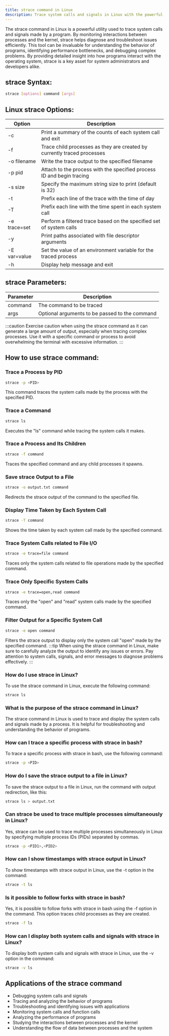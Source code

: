 ```yaml
---
title: strace command in Linux
description: Trace system calls and signals in Linux with the powerful strace command. Learn how to diagnose and troubleshoot issues efficiently.
---
```


The strace command in Linux is a powerful utility used to trace system calls and signals made by a program. By monitoring interactions between processes and the kernel, strace helps diagnose and troubleshoot issues efficiently. This tool can be invaluable for understanding the behavior of programs, identifying performance bottlenecks, and debugging complex problems. By providing detailed insight into how programs interact with the operating system, strace is a key asset for system administrators and developers alike.

## strace Syntax:
```bash
strace [options] command [args]
```
## Linux strace Options:
| Option | Description |
|--------|-------------|
| -c     | Print a summary of the counts of each system call and exit |
| -f     | Trace child processes as they are created by currently traced processes |
| -o filename | Write the trace output to the specified filename |
| -p pid | Attach to the process with the specified process ID and begin tracing |
| -s size | Specify the maximum string size to print (default is 32) |
| -t     | Prefix each line of the trace with the time of day |
| -T     | Prefix each line with the time spent in each system call |
| -e trace=set | Perform a filtered trace based on the specified set of system calls |
| -y     | Print paths associated with file descriptor arguments |
| -E var=value | Set the value of an environment variable for the traced process |
| -h     | Display help message and exit |

## strace Parameters:
| Parameter | Description |
|-----------|-------------|
| command   | The command to be traced |
| args      | Optional arguments to be passed to the command |

:::caution
Exercise caution when using the strace command as it can generate a large amount of output, especially when tracing complex processes. Use it with a specific command or process to avoid overwhelming the terminal with excessive information.
:::
## How to use strace command:
### Trace a Process by PID
```bash
strace -p <PID>
```
This command traces the system calls made by the process with the specified PID.

### Trace a Command
```bash
strace ls
```
Executes the "ls" command while tracing the system calls it makes.

### Trace a Process and Its Children
```bash
strace -f command
```
Traces the specified command and any child processes it spawns.

### Save strace Output to a File
```bash
strace -o output.txt command
```
Redirects the strace output of the command to the specified file.

### Display Time Taken by Each System Call
```bash
strace -T command
```
Shows the time taken by each system call made by the specified command.

### Trace System Calls related to File I/O
```bash
strace -e trace=file command
```
Traces only the system calls related to file operations made by the specified command.

### Trace Only Specific System Calls
```bash
strace -e trace=open,read command
```
Traces only the "open" and "read" system calls made by the specified command.

### Filter Output for a Specific System Call
```bash
strace -e open command
```
Filters the strace output to display only the system call "open" made by the specified command.
:::tip
When using the strace command in Linux, make sure to carefully analyze the output to identify any issues or errors. Pay attention to system calls, signals, and error messages to diagnose problems effectively.
:::

### How do I use strace in Linux?
To use the strace command in Linux, execute the following command:
```bash
strace ls
```

### What is the purpose of the strace command in Linux?
The strace command in Linux is used to trace and display the system calls and signals made by a process. It is helpful for troubleshooting and understanding the behavior of programs.

### How can I trace a specific process with strace in bash?
To trace a specific process with strace in bash, use the following command:
```bash
strace -p <PID>
```

### How do I save the strace output to a file in Linux?
To save the strace output to a file in Linux, run the command with output redirection, like this:
```bash
strace ls > output.txt
```

### Can strace be used to trace multiple processes simultaneously in Linux?
Yes, strace can be used to trace multiple processes simultaneously in Linux by specifying multiple process IDs (PIDs) separated by commas.
```bash
strace -p <PID1>,<PID2>
```

### How can I show timestamps with strace output in Linux?
To show timestamps with strace output in Linux, use the -t option in the command:
```bash
strace -t ls
```

### Is it possible to follow forks with strace in bash?
Yes, it is possible to follow forks with strace in bash using the -f option in the command. This option traces child processes as they are created.
```bash
strace -f ls
```

### How can I display both system calls and signals with strace in Linux?
To display both system calls and signals with strace in Linux, use the -v option in the command:
```bash
strace -v ls
```

## Applications of the strace command

- Debugging system calls and signals
- Tracing and analyzing the behavior of programs
- Troubleshooting and identifying issues with applications
- Monitoring system calls and function calls
- Analyzing the performance of programs
- Studying the interactions between processes and the kernel
- Understanding the flow of data between processes and the system